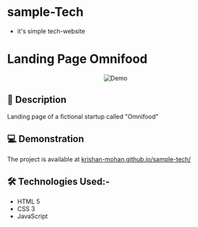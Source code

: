 # sample-Tech

- it's simple tech-website

# Landing Page Omnifood

</h2>
<div align="center">
  <img alt="Demo" src="./img/Screenshot (75).png" />
</div>

## 📖 Description
Landing page of a fictional startup called "Omnifood"

## 💻 Demonstration

The project is available at [krishan-mohan.github.io/sample-tech/](krishan-mohan.github.io/sample-tech/)


## 🛠️ Technologies Used:-

-   HTML 5
-   CSS 3
-   JavaScript
